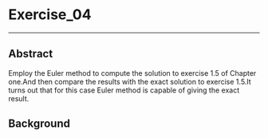 # Exercise_04
***
## Abstract
Employ the Euler method to compute the solution to exercise 1.5 of Chapter one.And then compare the results with the exact solution to exercise 1.5.It turns out that for this case Euler method is capable of giving the exact result.
## Background
